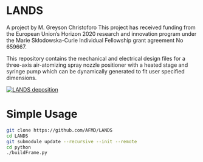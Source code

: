 # LANDS
A project by M. Greyson Christoforo
This project has received funding from the European Union’s Horizon 2020 research and innovation program under the Marie Skłodowska-Curie Individual Fellowship grant agreement No 659667.

This repository contains the mechanical and electrical design files for a three-axis air-atomizing spray nozzle positioner with a heated stage and syringe pump which can be dynamically generated to fit user specified dimensions.

[![LANDS deposition](media/spray.gif?raw=true)](http://www.youtube.com/watch?v=Ym8jDw60mU4)


# Simple Usage
```bash
git clone https://github.com/AFMD/LANDS
cd LANDS
git submodule update --recursive --init --remote
cd python
./buildFrame.py
```

